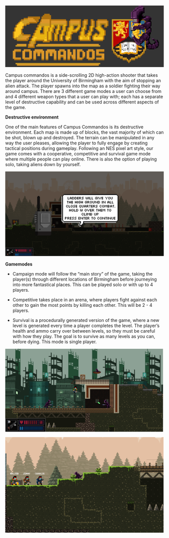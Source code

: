 ![Logo](CampusCommandos.png)

Campus commandos is a side-scrolling 2D high-action shooter that takes the player around the University of Birmingham with the aim of stopping an alien attack. The player spawns into the map as a soldier fighting their way around campus. There are 3 different game modes a user can choose from and 4 different weapon types that a user can play with; each has a separate level of destructive capability and can be used across different aspects of the game.

**Destructive environment** 

One of the main features of Campus Commandos is its destructive environment. Each map is made up of blocks, the vast majority of which can be shot, blown up and destroyed. The terrain can be manipulated in any way the user pleases, allowing the player to fully engage by creating tactical positions during gameplay.
Following an NES pixel art style, our game comes with a cooperative, competitive and survival game mode where multiple people can play online. There is also the option of playing solo, taking aliens down by yourself.

![Gameplay Screenshot](Campus4.png)

**Gamemodes**

- Campaign mode will follow the “main story” of the game, taking the player(s) through different locations of Birmingham before journeying into more fantastical places. This can be played solo or with up to 4 players.

- Competitive takes place in an arena, where players fight against each other to gain the most points by killing each other. This will be 2 - 4 players.

- Survival is a procedurally generated version of the game, where a new level is generated every time a player completes the level. The player’s health and ammo carry over between levels, so they must be careful with how they play. The goal is to survive as many levels as you can, before dying. This mode is single player.

![Gameplay Screenshot](Campus1.png)

![Gameplay Screenshot](Campus2.png)

